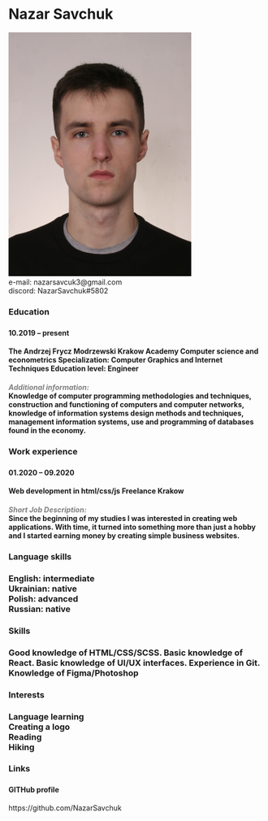 <h1>Nazar Savchuk</h1>
<img src="Nazar Savchuk.jpg" alt="" style="width: 360px; height: 480px;">
<div>e-mail: nazarsavcuk3@gmail.com</div>
<div>discord: NazarSavchuk#5802</div>
<h3>Education<h3>
<h4>10.2019 – present<h4>
<h4>The Andrzej Frycz Modrzewski Krakow Academy
Computer science and econometrics
Specialization: Computer Graphics and Internet Techniques Education level:
Engineer <h4>
<div style="color:gray; font-style: italic">Additional information:</div>
<div>
Knowledge of computer programming methodologies and techniques, construction
and functioning of computers and computer networks, knowledge of information
systems design methods and techniques, management information systems, use
and programming of databases found in the economy.
</div>
<h3>Work experience<h3>
<h4>01.2020 – 09.2020<h4>
<h4>Web development in html/css/js
Freelance Krakow<h4>
<div style="color:gray; font-style: italic">Short Job Description:</div>
<div>Since the beginning of my studies I was interested in creating web applications.
With time, it turned into something more than just a hobby and I started earning
money by creating simple business websites.
</div>
<h3>Language skills<h3>
<div>English: intermediate</div>
<div>Ukrainian: native</div>
<div>Polish: advanced</div>
<div>Russian: native</div>
<h3>Skills<h3>
<div>Good knowledge of HTML/CSS/SCSS. Basic knowledge of React. Basic knowledge of UI/UX interfaces.
Experience in Git. Knowledge of Figma/Photoshop</div>
<h3>Interests<h3>
<div>Language learning</div>
<div>Creating a logo</div>
<div>Reading</div>
<div>Hiking</div>
<h3>Links<h3>
<h4>GITHub profile</h4>
<a>https://github.com/NazarSavchuk</a>